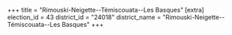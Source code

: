 +++
title = "Rimouski-Neigette--Témiscouata--Les Basques"
[extra]
election_id = 43
district_id = "24018"
district_name = "Rimouski-Neigette--Témiscouata--Les Basques"
+++

